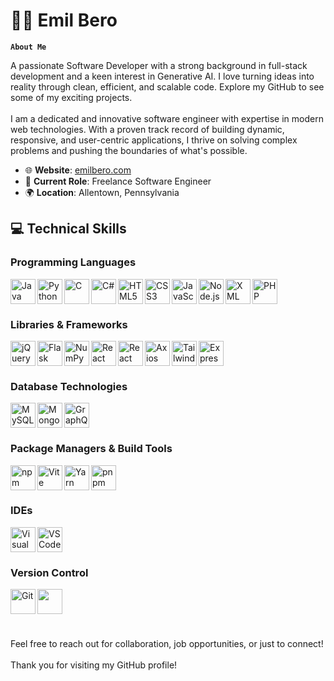 # 🧑‍💻 Emil Bero

**`About Me`**

A passionate Software Developer with a strong background in full-stack development and a keen interest in Generative AI. I love turning ideas into reality through clean, efficient, and scalable code. Explore my GitHub to see some of my exciting projects.
<br><br>
I am a dedicated and innovative software engineer with expertise in modern web technologies. With a proven track record of building dynamic, responsive, and user-centric applications, I thrive on solving complex problems and pushing the boundaries of what's possible.

- 🌐 **Website**: [emilbero.com](https://www.emilbero.com)
- 🏢 **Current Role**: Freelance Software Engineer
- 🌍 **Location**: Allentown, Pennsylvania

## 💻 Technical Skills

### Programming Languages

<img align="left" alt="Java" width="40px" src="https://cdn.jsdelivr.net/gh/devicons/devicon/icons/java/java-plain-wordmark.svg" />
<img align="left" alt="Python" width="40px" src="https://cdn.jsdelivr.net/gh/devicons/devicon/icons/python/python-original-wordmark.svg" />
<img align="left" alt="C" width="40px" src="https://cdn.jsdelivr.net/gh/devicons/devicon/icons/c/c-plain.svg" />
<img align="left" alt="C#" width="40px" src="https://cdn.jsdelivr.net/gh/devicons/devicon/icons/csharp/csharp-original.svg" />
<img align="left" alt="HTML5" width="40px" src="https://cdn.jsdelivr.net/gh/devicons/devicon/icons/html5/html5-plain-wordmark.svg" />
<img align="left" alt="CSS3" width="40px" src="https://cdn.jsdelivr.net/gh/devicons/devicon/icons/css3/css3-plain-wordmark.svg" />
<img align="left" alt="JavaScript" width="40px" src="https://cdn.jsdelivr.net/gh/devicons/devicon/icons/javascript/javascript-plain.svg" />
<img align="left" alt="Node.js" width="40px" src="https://cdn.jsdelivr.net/gh/devicons/devicon/icons/nodejs/nodejs-original-wordmark.svg" />
<img align="left" alt="XML" width="40px" src="https://cdn.jsdelivr.net/gh/devicons/devicon/icons/xml/xml-original.svg" />
<img align="left" alt="PHP" width="40px" src="https://cdn.jsdelivr.net/gh/devicons/devicon/icons/php/php-original.svg" />
<br clear="left"/>

### Libraries & Frameworks

<img align="left" alt="jQuery" width="40px" src="https://cdn.jsdelivr.net/gh/devicons/devicon/icons/jquery/jquery-plain-wordmark.svg" />
<img align="left" alt="Flask" width="40px" src="https://cdn.jsdelivr.net/gh/devicons/devicon/icons/flask/flask-original-wordmark.svg" />
<img align="left" alt="NumPy" width="40px" src="https://cdn.jsdelivr.net/gh/devicons/devicon/icons/numpy/numpy-plain-wordmark.svg" />
<img align="left" alt="React Router" width="40px" src="https://cdn.jsdelivr.net/gh/devicons/devicon/icons/reactrouter/reactrouter-plain-wordmark.svg" />          
<img align="left" alt="React" width="40px" src="https://cdn.jsdelivr.net/gh/devicons/devicon/icons/react/react-original-wordmark.svg" />
<img align="left" alt="Axios" width="40px" src="https://cdn.jsdelivr.net/gh/devicons/devicon/icons/axios/axios-plain-wordmark.svg" />          
<img align="left" alt="TailwindCSS" width="40px" src="https://cdn.jsdelivr.net/gh/devicons/devicon/icons/tailwindcss/tailwindcss-original.svg" />
<img align="left" alt="Express" width="40px" src="https://cdn.jsdelivr.net/gh/devicons/devicon/icons/express/express-original-wordmark.svg" />
<br clear="left"/>

### Database Technologies

<img align="left" alt="MySQL" width="40px" src="https://cdn.jsdelivr.net/gh/devicons/devicon/icons/mysql/mysql-plain-wordmark.svg" />
<img align="left" alt="MongoDB" width="40px" src="https://cdn.jsdelivr.net/gh/devicons/devicon/icons/mongodb/mongodb-plain-wordmark.svg" />
<img align="left" alt="GraphQL" width="40px" src="https://cdn.jsdelivr.net/gh/devicons/devicon/icons/graphql/graphql-plain-wordmark.svg" />       
<br clear="left"/>

### Package Managers & Build Tools

<img align="left" alt="npm" width="40px" src="https://cdn.jsdelivr.net/gh/devicons/devicon/icons/npm/npm-original-wordmark.svg" />
<img align="left" alt="Vite" width="40px" src="https://cdn.jsdelivr.net/gh/devicons/devicon/icons/vite/vite-original-wordmark.svg" />
<img align="left" alt="Yarn" width="40px" src="https://cdn.jsdelivr.net/gh/devicons/devicon/icons/yarn/yarn-original-wordmark.svg" />
<img align="left" alt="pnpm" width="40px" src="https://cdn.jsdelivr.net/gh/devicons/devicon/icons/pnpm/pnpm-original-wordmark.svg" />
<br clear="left"/>

### IDEs

<img align="left" alt="Visual Studio" width="40px" src="https://cdn.jsdelivr.net/gh/devicons/devicon/icons/visualstudio/visualstudio-original.svg" />
<img align="left" alt="VSCode" width="40px" src="https://cdn.jsdelivr.net/gh/devicons/devicon/icons/vscode/vscode-original-wordmark.svg" />
<br clear="left"/>

### Version Control

<img align="left" alt="Git" width="40px" src="https://cdn.jsdelivr.net/gh/devicons/devicon/icons/git/git-plain-wordmark.svg" />
<img align="left" width="40px" src="https://cdn.jsdelivr.net/gh/devicons/devicon@latest/icons/github/github-original-wordmark.svg" />
<br clear="left"/>

#

Feel free to reach out for collaboration, job opportunities, or just to connect! <br><br>
Thank you for visiting my GitHub profile!
